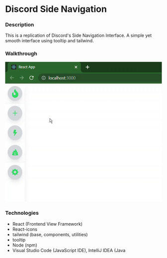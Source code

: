 # Discord Side Navigation 

### Description
This is a replication of Discord's Side Navigation Interface. A simple yet smooth interface using tooltip and tailwind.

### Walkthrough
![caption](discord-sidenav.gif)

### Technologies
- React (Frontend View Framework)
- React-icons
- tailwind (base, components, utilities)
- tooltip
- Node (npm)
- Visual Studio Code (JavaScript IDE), IntelliJ IDEA (Java
